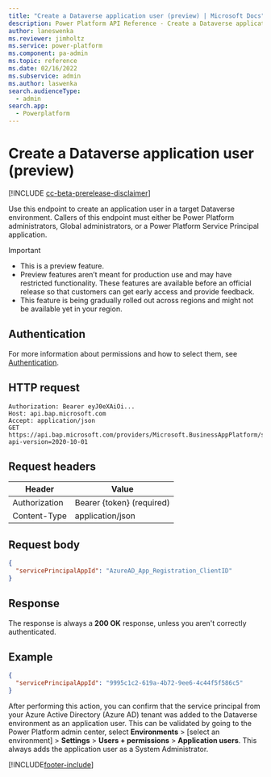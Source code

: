 ```yaml
---
title: "Create a Dataverse application user (preview) | Microsoft Docs"
description: Power Platform API Reference - Create a Dataverse application user
author: laneswenka
ms.reviewer: jimholtz
ms.service: power-platform
ms.component: pa-admin
ms.topic: reference
ms.date: 02/16/2022
ms.subservice: admin
ms.author: laswenka
search.audienceType: 
  - admin
search.app:
  - Powerplatform
---
```


# Create a Dataverse application user (preview)

[!INCLUDE [cc-beta-prerelease-disclaimer](../includes/cc-beta-prerelease-disclaimer.md)]

Use this endpoint to create an application user in a target Dataverse environment.  Callers of this endpoint must either be Power Platform administrators, Global administrators, or a Power Platform Service Principal application.

> [!IMPORTANT]
> - This is a preview feature.
> - Preview features aren’t meant for production use and may have restricted functionality. These features are available before an official release so that customers can get early access and provide feedback.
> - This feature is being gradually rolled out across regions and might not be available yet in your region.

## Authentication

For more information about permissions and how to select them, see [Authentication](programmability-authentication.md).

## HTTP request

```http
Authorization: Bearer eyJ0eXAiOi...
Host: api.bap.microsoft.com
Accept: application/json
GET https://api.bap.microsoft.com/providers/Microsoft.BusinessAppPlatform/scopes/admin/environments/{environmentIdGuid}/addAppUser?api-version=2020-10-01
```

## Request headers

| Header         | Value                     |
|----------------|---------------------------|
| Authorization  | Bearer {token} (required) |
| Content-Type   | application/json          |

## Request body

```json
{
  "servicePrincipalAppId": "AzureAD_App_Registration_ClientID"
}
```


## Response

The response is always a **200 OK** response, unless you aren't correctly authenticated. 

## Example

```json
{
  "servicePrincipalAppId": "9995c1c2-619a-4b72-9ee6-4c44f5f586c5"
}
```

After performing this action, you can confirm that the service principal from your Azure Active Directory (Azure AD) tenant was added to the Dataverse environment as an application user.  This can be validated by going to the Power Platform admin center, select **Environments** > [select an environment] > **Settings** > **Users + permissions** > **Application users**.  This always adds the application user as a System Administrator.





[!INCLUDE[footer-include](../includes/footer-banner.md)]